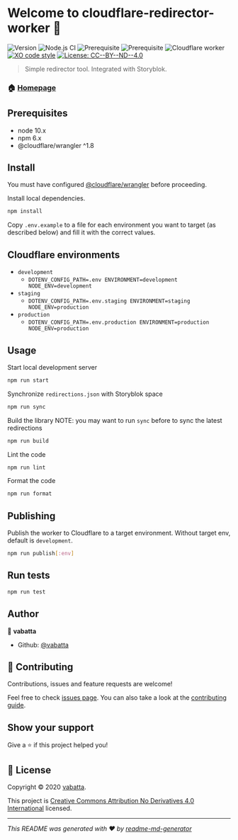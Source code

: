 # Welcome to cloudflare-redirector-worker 👋

![Version](https://img.shields.io/github/package-json/v/vabatta/cloudflare-redirector-worker)
![Node.js CI](https://github.com/vabatta/cloudflare-redirector-worker/workflows/Node.js%20CI/badge.svg)
![Prerequisite](https://img.shields.io/badge/node-10.x-blue.svg)
![Prerequisite](https://img.shields.io/badge/npm-6.x-blue.svg)
![Cloudflare worker](https://img.shields.io/badge/cloudflare-worker-F38020?logo=cloudflare)
[![XO code style](https://img.shields.io/badge/code_style-XO-5ed9c7.svg)](https://github.com/xojs/xo)
[![License: CC--BY--ND--4.0](https://img.shields.io/badge/license-CC--BY--ND--4.0-informational)](https://github.com/vabatta/cloudflare-redirector-worker/blob/master/LICENSE)

> Simple redirector tool. Integrated with Storyblok.

### 🏠 [Homepage](https://github.com/vabatta/cloudflare-redirector-worker#readme)

## Prerequisites

- node 10.x
- npm 6.x
- @cloudflare/wrangler ^1.8

## Install

You must have configured [@cloudflare/wrangler](https://github.com/cloudflare/wrangler#-config) before proceeding.

Install local dependencies.

```sh
npm install
```

Copy `.env.example` to a file for each environment you want to target (as described below) and fill it with the correct values.

## Cloudflare environments

- `development`
  - `DOTENV_CONFIG_PATH=.env ENVIRONMENT=development NODE_ENV=development`
- `staging`
  - `DOTENV_CONFIG_PATH=.env.staging ENVIRONMENT=staging NODE_ENV=production`
- `production`
  - `DOTENV_CONFIG_PATH=.env.production ENVIRONMENT=production NODE_ENV=production`

## Usage

Start local development server

```sh
npm run start
```

Synchronize `redirections.json` with Storyblok space

```sh
npm run sync
```

Build the library
NOTE: you may want to run `sync` before to sync the latest redirections

```sh
npm run build
```

Lint the code

```sh
npm run lint
```

Format the code

```sh
npm run format
```

## Publishing

Publish the worker to Cloudflare to a target environment. Without target env, default is `development`.

```sh
npm run publish[:env]
```

## Run tests

```sh
npm run test
```

## Author

👤 **vabatta**

- Github: [@vabatta](https://github.com/vabatta)

## 🤝 Contributing

Contributions, issues and feature requests are welcome!

Feel free to check [issues page](https://github.com/vabatta/cloudflare-redirector-worker/issues). You can also take a look at the [contributing guide](https://github.com/vabatta/cloudflare-redirector-worker/blob/master/CONTRIBUTING.md).

## Show your support

Give a ⭐️ if this project helped you!

## 📝 License

Copyright © 2020 [vabatta](https://github.com/vabatta).

This project is [Creative Commons Attribution No Derivatives 4.0 International](https://github.com/vabatta/cloudflare-redirector-worker/blob/master/LICENSE) licensed.

---

_This README was generated with ❤️ by [readme-md-generator](https://github.com/kefranabg/readme-md-generator)_
